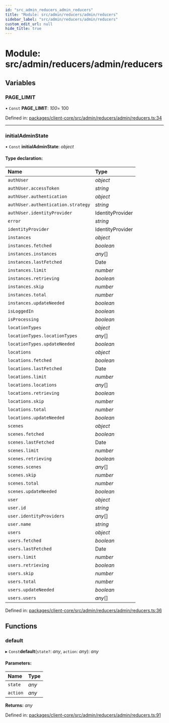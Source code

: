 ```yaml
---
id: "src_admin_reducers_admin_reducers"
title: "Module: src/admin/reducers/admin/reducers"
sidebar_label: "src/admin/reducers/admin/reducers"
custom_edit_url: null
hide_title: true
---
```


# Module: src/admin/reducers/admin/reducers

## Variables

### PAGE\_LIMIT

• `Const` **PAGE\_LIMIT**: *100*= 100

Defined in: [packages/client-core/src/admin/reducers/admin/reducers.ts:34](https://github.com/xr3ngine/xr3ngine/blob/a16a45d7e/packages/client-core/src/admin/reducers/admin/reducers.ts#L34)

___

### initialAdminState

• `Const` **initialAdminState**: *object*

#### Type declaration:

Name | Type |
:------ | :------ |
`authUser` | *object* |
`authUser.accessToken` | *string* |
`authUser.authentication` | *object* |
`authUser.authentication.strategy` | *string* |
`authUser.identityProvider` | IdentityProvider |
`error` | *string* |
`identityProvider` | IdentityProvider |
`instances` | *object* |
`instances.fetched` | *boolean* |
`instances.instances` | *any*[] |
`instances.lastFetched` | Date |
`instances.limit` | *number* |
`instances.retrieving` | *boolean* |
`instances.skip` | *number* |
`instances.total` | *number* |
`instances.updateNeeded` | *boolean* |
`isLoggedIn` | *boolean* |
`isProcessing` | *boolean* |
`locationTypes` | *object* |
`locationTypes.locationTypes` | *any*[] |
`locationTypes.updateNeeded` | *boolean* |
`locations` | *object* |
`locations.fetched` | *boolean* |
`locations.lastFetched` | Date |
`locations.limit` | *number* |
`locations.locations` | *any*[] |
`locations.retrieving` | *boolean* |
`locations.skip` | *number* |
`locations.total` | *number* |
`locations.updateNeeded` | *boolean* |
`scenes` | *object* |
`scenes.fetched` | *boolean* |
`scenes.lastFetched` | Date |
`scenes.limit` | *number* |
`scenes.retrieving` | *boolean* |
`scenes.scenes` | *any*[] |
`scenes.skip` | *number* |
`scenes.total` | *number* |
`scenes.updateNeeded` | *boolean* |
`user` | *object* |
`user.id` | *string* |
`user.identityProviders` | *any*[] |
`user.name` | *string* |
`users` | *object* |
`users.fetched` | *boolean* |
`users.lastFetched` | Date |
`users.limit` | *number* |
`users.retrieving` | *boolean* |
`users.skip` | *number* |
`users.total` | *number* |
`users.updateNeeded` | *boolean* |
`users.users` | *any*[] |

Defined in: [packages/client-core/src/admin/reducers/admin/reducers.ts:36](https://github.com/xr3ngine/xr3ngine/blob/a16a45d7e/packages/client-core/src/admin/reducers/admin/reducers.ts#L36)

## Functions

### default

▸ `Const`**default**(`state?`: *any*, `action`: *any*): *any*

#### Parameters:

Name | Type |
:------ | :------ |
`state` | *any* |
`action` | *any* |

**Returns:** *any*

Defined in: [packages/client-core/src/admin/reducers/admin/reducers.ts:91](https://github.com/xr3ngine/xr3ngine/blob/a16a45d7e/packages/client-core/src/admin/reducers/admin/reducers.ts#L91)
